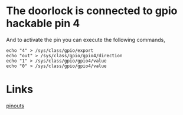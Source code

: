 
The doorlock is connected to gpio hackable pin 4
===================================================

And to activate the pin you can execute the following commands,
```
echo "4" > /sys/class/gpio/export
echo "out" > /sys/class/gpio/gpio4/direction
echo "1" > /sys/class/gpio/gpio4/value
echo "0" > /sys/class/gpio/gpio4/value
```

Links
=========
[pinouts](http://elinux.org/Rpi_Low-level_peripherals)

